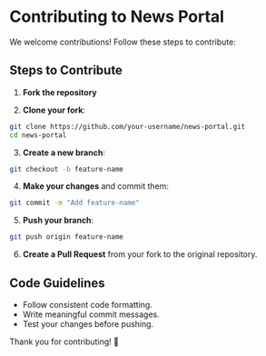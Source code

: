 # Contributing to News Portal

We welcome contributions! Follow these steps to contribute:

## Steps to Contribute

1. **Fork the repository**

2. **Clone your fork**:
```bash
git clone https://github.com/your-username/news-portal.git
cd news-portal
```

3. **Create a new branch**:
```bash
git checkout -b feature-name
```

4. **Make your changes** and commit them:
```bash
git commit -m "Add feature-name"
```

5. **Push your branch**:
```bash
git push origin feature-name
```

6. **Create a Pull Request** from your fork to the original repository.

## Code Guidelines

- Follow consistent code formatting.
- Write meaningful commit messages.
- Test your changes before pushing.

Thank you for contributing! 🎉
